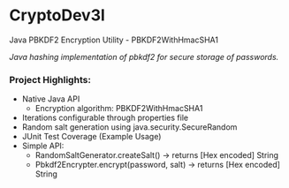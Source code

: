 # CryptoDev3l
Java PBKDF2 Encryption Utility - PBKDF2WithHmacSHA1

*Java hashing implementation of pbkdf2 for secure storage of passwords.*


### Project Highlights:
* Native Java API
  * Encryption algorithm: PBKDF2WithHmacSHA1
* Iterations configurable through properties file
* Random salt generation using java.security.SecureRandom
* JUnit Test Coverage (Example Usage)
* Simple API:
  * RandomSaltGenerator.createSalt() -> returns  [Hex encoded] String
  * Pbkdf2Encrypter.encrypt(password, salt) -> returns  [Hex encoded] String
